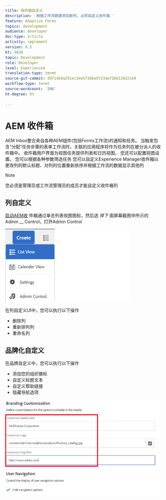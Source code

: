 ```yaml
---
title: 收件箱自定义
description: '根据工作流数据添加新列，从而自定义收件箱 '
feature: Adaptive Forms
topics: development
audience: developer
doc-type: article
activity: implement
version: 6.5
kt: 5830
topic: Development
role: Developer
level: Experienced
translation-type: tm+mt
source-git-commit: d9714b9a291ec3ee5f3dba9723de72bb120d2149
workflow-type: tm+mt
source-wordcount: '206'
ht-degree: 5%

---
```


# AEM 收件箱

AEM Inbox整合来自各种AEM组件(包括Forms工作流)的通知和任务。 当触发包含“分配”任务步骤的表单工作流时，关联的应用程序将作为任务列在被分派人的收件箱中。
收件箱用户界面为视图任务提供列表和日历视图。 您还可以配置视图设置。 您可以根据各种参数筛选任务
您可以自定义Experience Manager收件箱以更改列的默认标题、对列的位置重新排序并根据工作流的数据显示其他列


>[!NOTE]
>
>您必须是管理员或工作流管理员的成员才能自定义收件箱列

## 列自定义

[启动AEM收](http://localhost:4502/aem/inbox)
件箱通过单击列表视图图标，然后选 _择下_ 面屏幕截图中所示的Admin  __ Control，打开Admin Control

![管理控制](assets/open-customization.png)

在列自定义UI中，您可以执行以下操作

* 删除列
* 重新排列列
* 重命名列

## 品牌化自定义

在品牌自定义中，您可以执行以下操作

* 添加您的组织徽标
* 自定义标题文本
* 自定义帮助链接
* 隐藏导航选项

![收件箱 — 品牌](assets/branding-customization.PNG)
